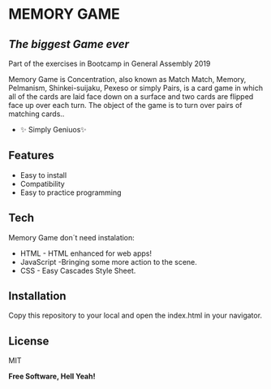 # MEMORY GAME
## _The biggest Game ever_

Part of the exercises in Bootcamp in General Assembly 2019

Memory Game is Concentration, also known as Match Match, Memory, Pelmanism, Shinkei-suijaku, Pexeso or simply Pairs, is a card game in which all of the cards are laid face down on a surface and two cards are flipped face up over each turn. The object of the game is to turn over pairs of matching cards..

- ✨     Simply Geniuos✨

## Features

- Easy to install
- Compatibility
- Easy to practice programming


## Tech

Memory Game don´t need instalation:

- HTML - HTML enhanced for web apps!
- JavaScript -Bringing some more action to the scene.
- CSS - Easy Cascades Style Sheet.


## Installation

   Copy this repository to your local and open the index.html in your navigator.

## License

MIT

**Free Software, Hell Yeah!**

   
